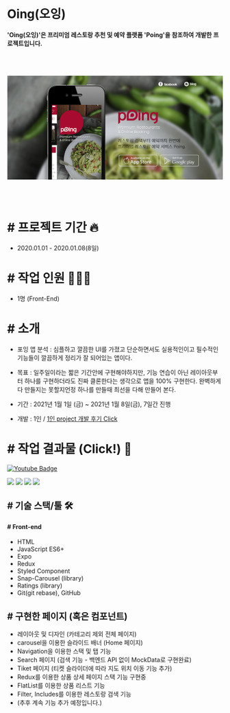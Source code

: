 # Oing(오잉)

#### 'Oing(오잉)'은 프리미엄 레스토랑 추천 및 예약 플랫폼 'Poing'을 참조하여 개발한 프로젝트입니다.
<br>
<br>
<p align="center">
<img src="/src/assert/image/poing.png"/>
</p>
<br>
<br>

# # 프로젝트 기간 🔥

- 2020.01.01 - 2020.01.08(8일)

# # 작업 인원 🧑🏻‍💻

- 1명 (Front-End)

# # 소개
- 포잉 앱 분석 : 심플하고 깔끔한 UI를 가졌고 단순하면서도 실용적인이고 필수적인 기능들이 깔끔하게 정리가 잘 되어있는 앱이다.
- 목표 : 일주일이라는 짧은 기간안에 구현해야하지만, 기능 연습이 아닌 레이아웃부터 하나를 구현하더라도 진짜 클론한다는 생각으로 앱을 100% 구현한다. 
        완벽하게 다 만들지는 못할지언정 하나를 만들때 최선을 다해 만들어 본다.
        
- 기간 : 2021년 1월 1일 (금) ~ 2021년 1월 8일(금), 7일간 진행
- 개발 : 1인 / [1인 project 개발 후기 Click](https://velog.io/@shin6403/React-Native-Poing-Clone-%ED%94%84%EB%A1%9C%EC%A0%9D%ED%8A%B8)

# # 작업 결과물 (Click!) 🎥
  [![Youtube Badge](https://img.shields.io/badge/Youtube-ff0000?style=for-the-badge&logo=youtube&link=https://www.youtube.com/watch?v=gB3BPZcMXv4s)](https://www.youtube.com/watch?v=gB3BPZcMXv4s)

<div>
<img src="https://user-images.githubusercontent.com/68217675/104121069-f5d08400-537e-11eb-99a8-0f1d3616db5b.gif" width="200"></img>
<img src="https://user-images.githubusercontent.com/68217675/104121220-f289c800-537f-11eb-915e-57d4e44ce1d4.gif" width="200"></img>
<img src="https://user-images.githubusercontent.com/68217675/104121245-1fd67600-5380-11eb-84c4-3458455c8ff5.gif" width="200"></img>
<img src="https://user-images.githubusercontent.com/68217675/104121300-688e2f00-5380-11eb-970e-fcc67148ed5b.gif" width="200"></img>
</div>

## # 기술 스택/툴 🛠

#### # Front-end

- HTML
- JavaScript ES6+
- Expo
- Redux
- Styled Component
- Snap-Carousel (library)
- Ratings (library)
- Git(git rebase), GitHub

## # 구현한 페이지 (혹은 컴포넌트)

- 레이아웃 및 디자인 (카테고리 제외 전체 페이지)
- carousel을 이용한 슬라이드 배너 (Home 페이지)
- Navigation을 이용한 스택 및 탭 기능
- Search 페이지 (검색 기능 - 백엔드 API 없이 MockData로 구현완료)
- Tiket 페이지 (티켓 슬라이더에 따라 지도 위치 이동 기능 추가)
- Redux를 이용한 상품 상세 페이지 스택 기능 구현중
- FlatList를 이용한 상품 리스트 기능
- Filter, Includes를 이용한 레스토랑 검색 기능
- (추후 계속 기능 추가 예정입니다.)

